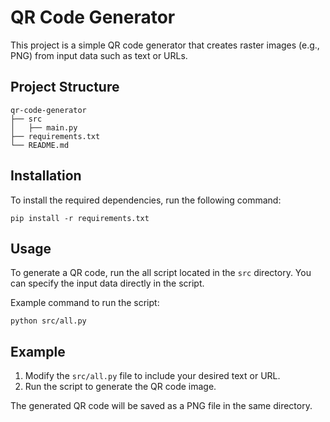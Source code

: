 # QR Code Generator

This project is a simple QR code generator that creates raster images (e.g., PNG) from input data such as text or URLs.

## Project Structure

```
qr-code-generator
├── src
│   ├── main.py
├── requirements.txt
└── README.md
```

## Installation

To install the required dependencies, run the following command:

```
pip install -r requirements.txt
```

## Usage

To generate a QR code, run the all script located in the `src` directory. You can specify the input data directly in the script.

Example command to run the script:

```
python src/all.py
```

## Example

1. Modify the `src/all.py` file to include your desired text or URL.
2. Run the script to generate the QR code image.

The generated QR code will be saved as a PNG file in the same directory.